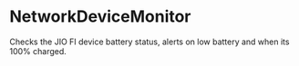 # NetworkDeviceMonitor
Checks the JIO FI device battery status,  alerts on low battery and when its 100% charged.
